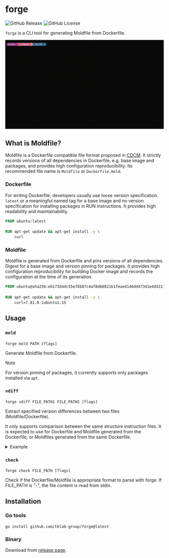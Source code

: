 # forge

![GitHub Release](https://img.shields.io/github/v/release/tklab-group/forge)
![GitHub License](https://img.shields.io/github/license/tklab-group/forge)

`forge` is a CLI tool for generating Moldfile from Dockerfile.

![](./assets/demo.gif)

## What is Moldfile?

Moldfile is a Dockerfile compatible file format proposed in [CDCM](https://github.com/tklab-group/CDCM).
It strictly records versions of all dependencies in Dockerfile, e.g. base image and packages, and provides high configuration reproducibility.
Its recommended file name is `Moldfile` or `Dockerfile.mold`.

### Dockerfile
For writing Dockerfile, developers usually use loose version specification.
`latest` or a meaningful named tag for a base image and no version specification for installing packages in RUN instructions.
It provides high readability and maintainability.

```Dockerfile
FROM ubuntu:latest

RUN apt-get update && apt-get install -y \
    curl
```

### Moldfile
Moldfile is generated from Dockerfile and pins versions of all dependencies.
Digest for a base image and version pinning for packages.
It provides high configuration reproducibility for building Docker image and records the configuration at the time of its generation.

```Dockerfile
FROM ubuntu@sha256:e6173d4dc55e76b87c4af8db8821b1feae4146dd47341e4d431118c7dd060a74

RUN apt-get update && apt-get install -y \
    curl=7.81.0-1ubuntu1.15
```

## Usage

### `mold`
```shell
forge mold PATH [flags]
```

Generate Moldfile from Dockerfile.

> [!NOTE]
For version pinning of packages, it currently supports only packages installed via `apt`.

### `vdiff`
```shell
forge vdiff FILE_PATH1 FILE_PATH2 [flags]
```

Extract specified version differences between two files (Moldfile/Dockerfile).

It only supports comparison between the same structure instruction files.
It is expected to use for Dockerfile and Moldfile generated from the Dockerfile, or Moldfiles generated from the same Dockerfile.

<details>
<summary>Example</summary>

Moldfile1:
```Dockerfile
FROM ubuntu@sha256:ed4a42283d9943135ed87d4ee34e542f7f5ad9ecf2f244870e23122f703f91c2

RUN apt-get update && apt-get install -y \
    wget=1.20.3-1ubuntu2
```

Moldfile2:

```Dockerfile
FROM ubuntu@sha256:4c32aacd0f7d1d3a29e82bee76f892ba9bb6a63f17f9327ca0d97c3d39b9b0ee

RUN apt-get update && apt-get install -y \
    wget=1.21.3-1ubuntu1
```

Output:
```json
{
  "buildStages": [
    {
      "stageName": "",
      "baseImage": {
        "name": "ubuntu",
        "moldfile1": "@sha256:ed4a42283d9943135ed87d4ee34e542f7f5ad9ecf2f244870e23122f703f91c2",
        "moldfile2": "@sha256:4c32aacd0f7d1d3a29e82bee76f892ba9bb6a63f17f9327ca0d97c3d39b9b0ee"
      },
      "packages": [
        {
          "packageManager": "apt",
          "name": "wget",
          "moldfile1": "1.20.3-1ubuntu2",
          "moldfile2": "1.21.3-1ubuntu1"
        }
      ]
    }
  ]
}
```
</details>

### `check`
```shell
forge check FILE_PATH [flags]
```

Check if the Dockerfile/Moldfile is appropriate format to parse with forge.
If FILE_PATH is "-", the file content is read from stdin.

## Installation

### Go tools

```shell
go install github.com/tklab-group/forge@latest
```

### Binary

Download from [release page](https://github.com/tklab-group/forge/releases/latest).
